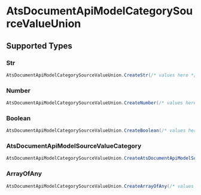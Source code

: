 # AtsDocumentApiModelCategorySourceValueUnion


## Supported Types

### Str

```csharp
AtsDocumentApiModelCategorySourceValueUnion.CreateStr(/* values here */);
```

### Number

```csharp
AtsDocumentApiModelCategorySourceValueUnion.CreateNumber(/* values here */);
```

### Boolean

```csharp
AtsDocumentApiModelCategorySourceValueUnion.CreateBoolean(/* values here */);
```

### AtsDocumentApiModelSourceValueCategory

```csharp
AtsDocumentApiModelCategorySourceValueUnion.CreateAtsDocumentApiModelSourceValueCategory(/* values here */);
```

### ArrayOfAny

```csharp
AtsDocumentApiModelCategorySourceValueUnion.CreateArrayOfAny(/* values here */);
```
